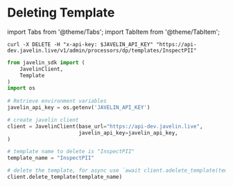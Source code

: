 # Deleting Template
import Tabs from '@theme/Tabs';
import TabItem from '@theme/TabItem';

<Tabs>
<TabItem value="shell" label="Using the API:">

```shell
curl -X DELETE -H "x-api-key: $JAVELIN_API_KEY" "https://api-dev.javelin.live/v1/admin/processors/dp/templates/InspectPII"  
```

</TabItem>

<TabItem value="py" label="In Python:">

```py
from javelin_sdk import (
    JavelinClient,
    Template
)
import os
 
# Retrieve environment variables
javelin_api_key = os.getenv('JAVELIN_API_KEY')

# create javelin client
client = JavelinClient(base_url="https://api-dev.javelin.live",
                       javelin_api_key=javelin_api_key,
)

# template name to delete is "InspectPII"
template_name = "InspectPII"

# delete the template, for async use `await client.adelete_template(template_name)`
client.delete_template(template_name) 

```

</TabItem>

</Tabs>
